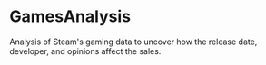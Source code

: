 # GamesAnalysis
Analysis of Steam's gaming data to uncover how the release date, developer, and opinions affect the sales.
